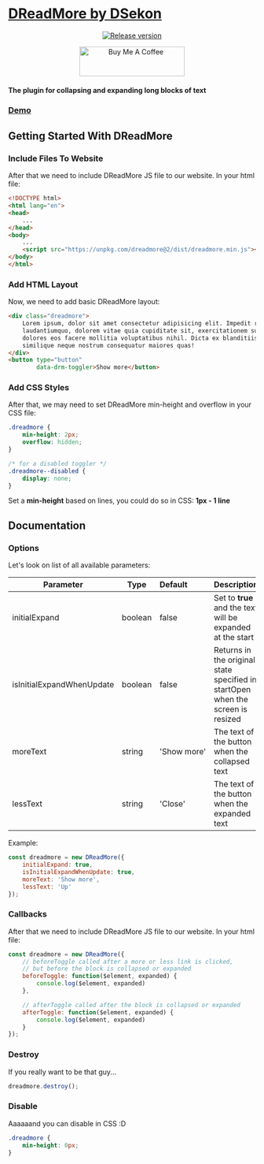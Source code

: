 # [DReadMore by DSekon](https://dreadmore.dsekon.com "DReadMore by DSekon")
<p align="center">
  <a href="https://github.com/DSekon/DReadMore/releases">
    <img src="https://badgen.net/github/release/DSekon/DReadMore" alt="Release version"/>
  </a>
</p>
<p align="center">
	<a href="https://www.buymeacoffee.com/DSekon" target="_blank"><img src="https://cdn.buymeacoffee.com/buttons/v2/default-blue.png" alt="Buy Me A Coffee" style="height: 60px !important;width: 214px !important;" ></a>
</p>

#### The plugin for collapsing and expanding long blocks of text
### [Demo](https://dreadmore.dsekon.com "Demo")
## Getting Started With DReadMore
### Include Files To Website

After that we need to include DReadMore JS file to our website. In your html file:
```html
<!DOCTYPE html>
<html lang="en">
<head>
    ...
</head>
<body>
    ...
    <script src="https://unpkg.com/dreadmore@2/dist/dreadmore.min.js"></script>
</body>
</html>
```
### Add HTML Layout
Now, we need to add basic DReadMore layout:
```html
<div class="dreadmore">
    Lorem ipsum, dolor sit amet consectetur adipisicing elit. Impedit recusandae quas eaque
    laudantiumquo, dolorem vitae quia cupiditate sit, exercitationem suscipit molestiae iste
    dolores eos facere mollitia voluptatibus nihil. Dicta ex blanditiis officiis beatae
    similique neque nostrum consequatur maiores quas!
</div>
<button type="button"
        data-drm-toggler>Show more</button>
```

### Add CSS Styles
After that, we may need to set DReadMore min-height and overflow in your CSS file:
```css
.dreadmore {
    min-height: 2px;
    overflow: hidden;
}

/* for a disabled toggler */
.dreadmore--disabled {
    display: none;
}
```
Set a **min-height** based on lines, you could do so in CSS: **1px - 1 line**
## Documentation
### Options
Let's look on list of all available parameters:

| Parameter | Type | Default | Description |
| ------------- | ------------- | :------------- | ------------- |
| initialExpand | boolean | false | Set to <b>true</b> and the text will be expanded at the start |
| isInitialExpandWhenUpdate | boolean | false | Returns in the original state specified in startOpen when the screen is resized |
| moreText | string | 'Show&nbsp;more' | The text of the button when the collapsed text |
| lessText | string | 'Close' | The text of the button when the expanded text |

Example:

```javascript
const dreadmore = new DReadMore({
    initialExpand: true,
	isInitialExpandWhenUpdate: true,
    moreText: 'Show more',
    lessText: 'Up'
});
```

### Callbacks
After that we need to include DReadMore JS file to our website. In your html file:

```javascript
const dreadmore = new DReadMore({
    // beforeToggle called after a more or less link is clicked, 
    // but before the block is collapsed or expanded
    beforeToggle: function($element, expanded) {
        console.log($element, expanded)
    },

    // afterToggle called after the block is collapsed or expanded
    afterToggle: function($element, expanded) {
        console.log($element, expanded)
    }
});
```

### Destroy
If you really want to be that guy...
```javascript
dreadmore.destroy();
```

### Disable
Aaaaaand you can disable in CSS :D
```css
.dreadmore {
    min-height: 0px;
}
```
